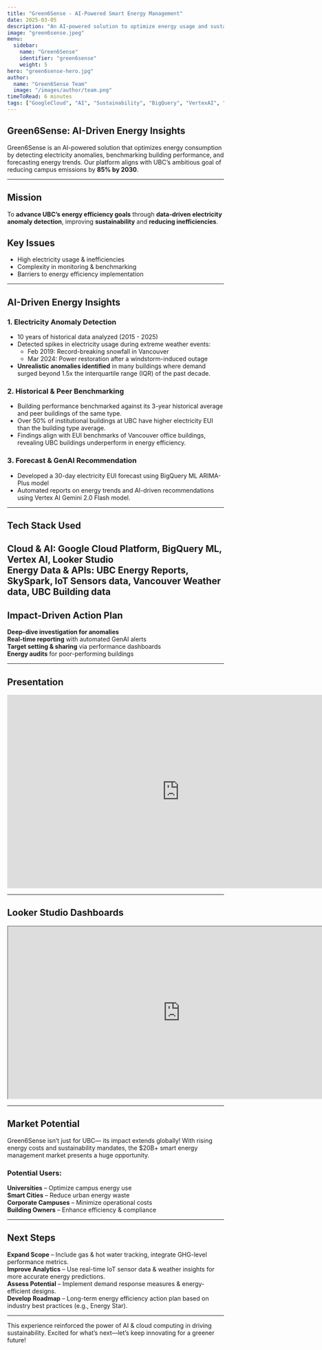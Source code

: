 ```yaml
---
title: "Green6Sense - AI-Powered Smart Energy Management"
date: 2025-03-05
description: "An AI-powered solution to optimize energy usage and sustainability across UBC’s campus."
image: "green6sense.jpeg"
menu:
  sidebar:
    name: "Green6Sense"
    identifier: "green6sense"
    weight: 5
hero: "green6sense-hero.jpg"
author:
  name: "Green6Sense Team"
  image: "/images/author/team.png"
timeToRead: 6 minutes
tags: ["GoogleCloud", "AI", "Sustainability", "BigQuery", "VertexAI", "LookerStudio", "Hackathon", "Energy Management"]
---
```


## Green6Sense: AI-Driven Energy Insights  
Green6Sense is an AI-powered solution that optimizes energy consumption by detecting electricity anomalies, benchmarking building performance, and forecasting energy trends. Our platform aligns with UBC’s ambitious goal of reducing campus emissions by **85% by 2030**.

---

## Mission  
To **advance UBC’s energy efficiency goals** through **data-driven electricity anomaly detection**, improving **sustainability** and **reducing inefficiencies**.

## Key Issues  
- High electricity usage & inefficiencies  
- Complexity in monitoring & benchmarking  
- Barriers to energy efficiency implementation  

---

## AI-Driven Energy Insights  

### 1️. Electricity Anomaly Detection
- 10 years of historical data analyzed (2015 - 2025)
- Detected spikes in electricity usage during extreme weather events:
  - Feb 2019: Record-breaking snowfall in Vancouver  
  - Mar 2024: Power restoration after a windstorm-induced outage  
- **Unrealistic anomalies identified** in many buildings where demand surged beyond 1.5x the interquartile range (IQR) of the past decade.

### 2️. Historical & Peer Benchmarking
- Building performance benchmarked against its 3-year historical average and peer buildings of the same type.  
- Over 50% of institutional buildings at UBC have higher electricity EUI than the building type average.  
- Findings align with EUI benchmarks of Vancouver office buildings, revealing UBC buildings underperform in energy efficiency.

### 3️. Forecast & GenAI Recommendation
- Developed a 30-day electricity EUI forecast using BigQuery ML ARIMA-Plus model 
- Automated reports on energy trends and AI-driven recommendations using Vertex AI Gemini 2.0 Flash model.

---
## Tech Stack Used

**Cloud & AI:** Google Cloud Platform, BigQuery ML, Vertex AI, Looker Studio  
**Energy Data & APIs:** UBC Energy Reports, SkySpark, IoT Sensors data, Vancouver Weather data, UBC Building data 
---

## Impact-Driven Action Plan  

**Deep-dive investigation for anomalies**  
**Real-time reporting** with automated GenAI alerts  
**Target setting & sharing** via performance dashboards  
**Energy audits** for poor-performing buildings  

---
## Presentation  
<iframe src="https://docs.google.com/presentation/d/e/2PACX-1vQMBbZxJK0Dyt5oF4_q6xvIDsSAuy0LGoFA_puQOtzHpHi5QZKZvqELhJmwzWTfcA/embed?start=true&loop=true&delayms=3000" frameborder="0" width="800" height="450" allowfullscreen="true" mozallowfullscreen="true" webkitallowfullscreen="true"></iframe>  

---

## Looker Studio Dashboards  
<iframe src="https://drive.google.com/file/d/1CSUrEncvawvoY_fobYfX1Lz5S5C1BiPp/preview" width="800" height="400" allow="autoplay"></iframe>  

---

## Market Potential  
Green6Sense isn’t just for UBC— its impact extends globally! With rising energy costs and sustainability mandates, the $20B+ smart energy management market presents a huge opportunity.

### Potential Users:  
**Universities** – Optimize campus energy use  
**Smart Cities** – Reduce urban energy waste  
**Corporate Campuses** – Minimize operational costs  
**Building Owners** – Enhance efficiency & compliance  

---

## Next Steps  

**Expand Scope** – Include gas & hot water tracking, integrate GHG-level performance metrics.  
**Improve Analytics** – Use real-time IoT sensor data & weather insights for more accurate energy predictions.  
**Assess Potential** – Implement demand response measures & energy-efficient designs.  
**Develop Roadmap** – Long-term energy efficiency action plan based on industry best practices (e.g., Energy Star).  

---
This experience reinforced the power of AI & cloud computing in driving sustainability. Excited for what’s next—let’s keep innovating for a greener future!   

